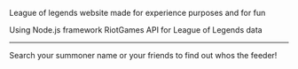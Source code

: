 League of legends website made for experience purposes and for fun

Using Node.js framework
RiotGames API for League of Legends data

-----------------------------

Search your summoner name or your friends to find out whos the feeder! 
